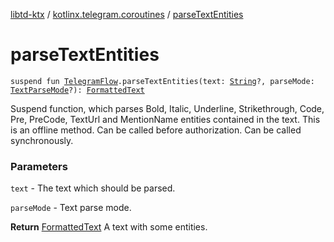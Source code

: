 [libtd-ktx](../index.md) / [kotlinx.telegram.coroutines](index.md) / [parseTextEntities](./parse-text-entities.md)

# parseTextEntities

`suspend fun `[`TelegramFlow`](../kotlinx.telegram.core/-telegram-flow/index.md)`.parseTextEntities(text: `[`String`](https://kotlinlang.org/api/latest/jvm/stdlib/kotlin/-string/index.html)`?, parseMode: `[`TextParseMode`](https://tdlibx.github.io/td/docs/org/drinkless/td/libcore/telegram/TdApi/TextParseMode.html)`?): `[`FormattedText`](https://tdlibx.github.io/td/docs/org/drinkless/td/libcore/telegram/TdApi/FormattedText.html)

Suspend function, which parses Bold, Italic, Underline, Strikethrough, Code, Pre, PreCode,
TextUrl and MentionName entities contained in the text. This is an offline method. Can be called
before authorization. Can be called synchronously.

### Parameters

`text` - The text which should be parsed.

`parseMode` - Text parse mode.

**Return**
[FormattedText](https://tdlibx.github.io/td/docs/org/drinkless/td/libcore/telegram/TdApi/FormattedText.html) A text with some entities.

